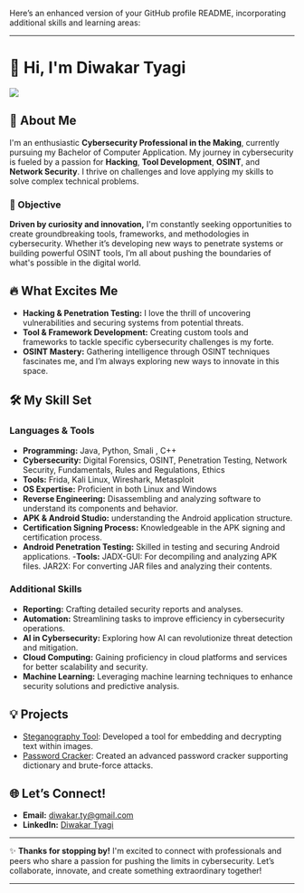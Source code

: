 Here’s an enhanced version of your GitHub profile README, incorporating additional skills and learning areas:

---

# 👋 Hi, I'm Diwakar Tyagi
<a href="https://www.linkedin.com/in/diwakar-t-5263b0275/"><img src="https://img.shields.io/badge/-LinkedIn-0072b1?&style=for-the-badge&logo=linkedin&logoColor=white" /></a>

## 🚀 About Me
I'm an enthusiastic **Cybersecurity Professional in the Making**, currently pursuing my Bachelor of Computer Application. My journey in cybersecurity is fueled by a passion for **Hacking**, **Tool Development**, **OSINT**, and **Network Security**. I thrive on challenges and love applying my skills to solve complex technical problems.

### 🎯 Objective
**Driven by curiosity and innovation,** I'm constantly seeking opportunities to create groundbreaking tools, frameworks, and methodologies in cybersecurity. Whether it’s developing new ways to penetrate systems or building powerful OSINT tools, I’m all about pushing the boundaries of what's possible in the digital world.

## 🔥 What Excites Me
- **Hacking & Penetration Testing:** I love the thrill of uncovering vulnerabilities and securing systems from potential threats.
- **Tool & Framework Development:** Creating custom tools and frameworks to tackle specific cybersecurity challenges is my forte.
- **OSINT Mastery:** Gathering intelligence through OSINT techniques fascinates me, and I’m always exploring new ways to innovate in this space.

## 🛠️ My Skill Set
### Languages & Tools
- **Programming:** Java, Python, Smali , C++
- **Cybersecurity:** Digital Forensics, OSINT, Penetration Testing, Network Security, Fundamentals, Rules and Regulations, Ethics 
- **Tools:** Frida, Kali Linux, Wireshark, Metasploit
- **OS Expertise:** Proficient in both Linux and Windows
- **Reverse Engineering:** Disassembling and analyzing software to understand its components and behavior.
- **APK & Android Studio:** understanding the Android application structure.
- **Certification Signing Process:** Knowledgeable in the APK signing and certification process.
- **Android Penetration Testing:** Skilled in testing and securing Android applications.
 -**Tools:**
      JADX-GUI: For decompiling and analyzing APK files.
      JAR2X: For converting JAR files and analyzing their contents.
 
### Additional Skills
- **Reporting:** Crafting detailed security reports and analyses.
- **Automation:** Streamlining tasks to improve efficiency in cybersecurity operations.
- **AI in Cybersecurity:** Exploring how AI can revolutionize threat detection and mitigation.
- **Cloud Computing:** Gaining proficiency in cloud platforms and services for better scalability and security.
- **Machine Learning:** Leveraging machine learning techniques to enhance security solutions and predictive analysis.

## 💡 Projects
- <a href="https://github.com/Diwakarty/steganography-tool">Steganography Tool</a>: Developed a tool for embedding and decrypting text within images.
- <a href="https://github.com/Diwakarty/Password-Cracker">Password Cracker</a>: Created an advanced password cracker supporting dictionary and brute-force attacks.

## 🌐 Let’s Connect!
- **Email:** [diwakar.ty@gmail.com](mailto:diwakar.ty@gmail.com)
- **LinkedIn:** [Diwakar Tyagi](https://www.linkedin.com/in/diwakar-t-5263b0275/)

---

✨ **Thanks for stopping by!** I'm excited to connect with professionals and peers who share a passion for pushing the limits in cybersecurity. Let’s collaborate, innovate, and create something extraordinary together!

---
